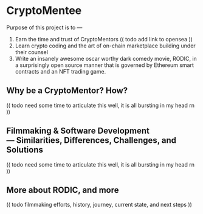 # CryptoMentee

Purpose of this project is to —

1. Earn the time and trust of CryptoMentors (( todo add link to opensea ))
2. Learn crypto coding and the art of on-chain marketplace building under their counsel
3. Write an insanely awesome oscar worthy dark comedy movie, RODIC, in a surprisingly open source manner that is governed by Ethereum smart contracts and an NFT trading game.

## Why be a CryptoMentor? How?

(( todo need some time to articulate this well, it is all bursting in my head rn ))

## Filmmaking & Software Development — Similarities, Differences, Challenges, and Solutions

(( todo need some time to articulate this well, it is all bursting in my head rn ))

## More about RODIC, and more

(( todo filmmaking efforts, history, journey, current state, and next steps ))

